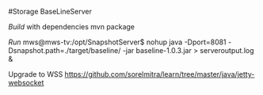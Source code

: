 #Storage  BaseLineServer

*Build* with dependencies
mvn package

*Run*
mws@mws-tv:/opt/SnapshotServer$ nohup java -Dport=8081 -Dsnapshot.path=./target/baseline/ -jar baseline-1.0.3.jar > serveroutput.log &

Upgrade to WSS https://github.com/sorelmitra/learn/tree/master/java/jetty-websocket

